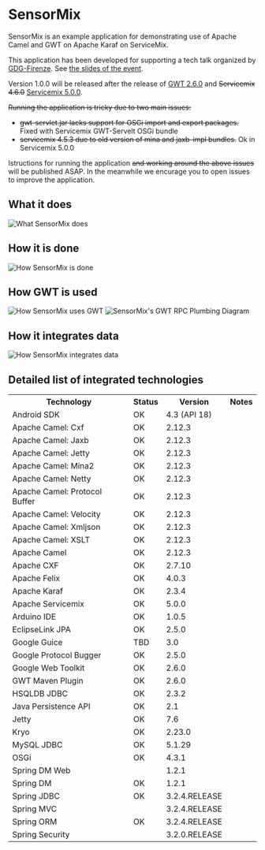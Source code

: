 SensorMix
=========
SensorMix is an example application for demonstrating use of Apache Camel and GWT on Apache Karaf on ServiceMix.

This application has been developed for supporting a tech talk organized by [GDG-Firenze](http://www.gdg-firenze.info/lista-eventi-italiani/osgi-camel-e-gwt). See [the slides of the event](http://cristcost.github.io/sensormix-slides/).

Version 1.0.0 will be released after the release of [GWT 2.6.0](http://www.gwtproject.org/versions.html) and ~~Servicemix 4.6.0~~ [Servicemix 5.0.0](http://servicemix.apache.org/).

~~Running the application is tricky due to two main issues:~~
* ~~gwt-servlet.jar lacks support for OSGi import and export packages.~~ Fixed with Servicemix GWT-Servelt OSGi bundle
* ~~servicemix 4.5.3 due to old version of mina and jaxb-impl bundles.~~ Ok in Servicemix 5.0.0 


Istructions for running the application ~~and working around the above issues~~ will be published ASAP. In the meanwhile we encurage you to open issues to improve the application.


What it does
------------
![What SensorMix does](http://cristcost.github.io/sensormix/images/sensormix_arc_2.png "What SensorMix does")


How it is done
--------------
![How SensorMix is done](http://cristcost.github.io/sensormix/images/sensormix_arc_1.png "How SensorMix is done")


How GWT is used 
---------------
![How SensorMix uses GWT](http://cristcost.github.io/sensormix/images/gwt_image_3.png "How SensorMix uses GW")
![SensorMix's GWT RPC Plumbing Diagram](http://cristcost.github.io/sensormix/images/sensormix_gwt_2.png "SensorMix's GWT RPC Plumbing Diagram")


How it integrates data
----------------------
![How SensorMix integrates data](http://cristcost.github.io/sensormix/images/sensormix_camel_1.png "How SensorMix integrates data")





Detailed list of integrated technologies
---------------------------------------
<table>
<tr><th>Technology</th><th>Status</th><th>Version</th><th>Notes</th></tr>
<tr><td>Android SDK</td><td>OK</td><td>4.3 (API 18)</td><td></td></tr>
<tr><td>Apache Camel: Cxf</td><td>OK</td><td>2.12.3</td><td></td></tr>
<tr><td>Apache Camel: Jaxb</td><td>OK</td><td>2.12.3</td><td></td></tr>
<tr><td>Apache Camel: Jetty</td><td>OK</td><td>2.12.3</td><td></td></tr>
<tr><td>Apache Camel: Mina2 </td><td>OK</td><td>2.12.3</td><td></td></tr>
<tr><td>Apache Camel: Netty </td><td>OK</td><td>2.12.3</td><td></td></tr>
<tr><td>Apache Camel: Protocol Buffer </td><td>OK</td><td>2.12.3</td><td></td></tr>
<tr><td>Apache Camel: Velocity</td><td>OK</td><td>2.12.3</td><td></td></tr>
<tr><td>Apache Camel: Xmljson</td><td>OK</td><td>2.12.3</td><td></td></tr>
<tr><td>Apache Camel: XSLT</td><td>OK</td><td>2.12.3</td><td></td></tr>
<tr><td>Apache Camel</td><td>OK</td><td>2.12.3</td><td></td></tr>
<tr><td>Apache CXF</td><td>OK</td><td>2.7.10</td><td></td></tr>
<tr><td>Apache Felix</td><td>OK</td><td>4.0.3</td><td></td></tr>
<tr><td>Apache Karaf</td><td>OK</td><td>2.3.4</td><td></td></tr>
<tr><td>Apache Servicemix</td><td>OK</td><td>5.0.0</td><td></td></tr>
<tr><td>Arduino IDE</td><td>OK</td><td>1.0.5</td><td></td></tr>
<tr><td>EclipseLink JPA</td><td>OK</td><td>2.5.0</td><td></td></tr>
<tr><td>Google Guice</td><td>TBD</td><td>3.0</td><td></td></tr>
<tr><td>Google Protocol Bugger</td><td>OK</td><td>2.5.0</td><td></td></tr>
<tr><td>Google Web Toolkit</td><td>OK</td><td>2.6.0</td><td></td></tr>
<tr><td>GWT Maven Plugin</td><td>OK</td><td>2.6.0</td><td></td></tr>
<tr><td>HSQLDB JDBC</td><td>OK</td><td>2.3.2</td><td></td></tr>
<tr><td>Java Persistence API</td><td>OK</td><td>2.1</td><td></td></tr>
<tr><td>Jetty</td><td>OK</td><td>7.6</td><td></td></tr>
<tr><td>Kryo</td><td>OK</td><td>2.23.0</td><td></td></tr>
<tr><td>MySQL JDBC</td><td>OK</td><td>5.1.29</td><td></td></tr>
<tr><td>OSGi</td><td>OK</td><td>4.3.1</td><td></td></tr>
<tr><td>Spring DM Web</td><td></td><td>1.2.1</td><td></td></tr>
<tr><td>Spring DM</td><td>OK</td><td>1.2.1</td><td></td></tr>
<tr><td>Spring JDBC</td><td>OK</td><td>3.2.4.RELEASE</td><td></td></tr>
<tr><td>Spring MVC</td><td></td><td>3.2.4.RELEASE</td><td></td></tr>
<tr><td>Spring ORM</td><td>OK</td><td>3.2.4.RELEASE</td><td></td></tr>
<tr><td>Spring Security</td><td></td><td>3.2.0.RELEASE</td><td></td></tr>
</table>



